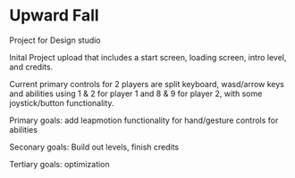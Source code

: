 # Upward Fall
</h1> Project for Design studio </h1>

</p> Inital Project upload that includes a start screen, loading screen, intro level, and credits. </p>

</p> Current primary controls for 2 players are split keyboard, wasd/arrow keys and abilities using 1 & 2 for player 1 and 8 & 9 for player 2, with some joystick/button functionality. </p>

</p> Primary goals: add leapmotion functionality for hand/gesture controls for abilities </p>
</p> Seconary goals: Build out levels, finish credits </p>
</p> Tertiary goals: optimization </p>
